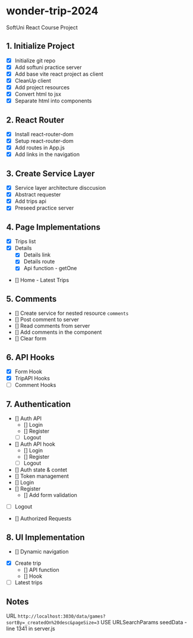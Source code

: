 # wonder-trip-2024
SoftUni React Course Project

## 1. Initialize Project
- [x] Initialize git repo
- [x] Add softuni practice server
- [x] Add base vite react project as client
- [x] CleanUp client
- [x] Add project resources
- [x] Convert html to jsx
- [x] Separate html into components
## 2. React Router
- [x] Install react-router-dom
- [x] Setup react-router-dom
- [x] Add routes in App.js
- [x] Add links in the navigation
## 3. Create Service Layer
- [x] Service layer architecture disccusion
- [x] Abstract requester
- [x] Add trips api
- [x] Preseed practice server
## 4. Page Implementations
- [x] Trips list
- [x] Details
  - [x] Details link
  - [x] Details route
  - [x] Api function - getOne
- [] Home - Latest Trips
## 5. Comments
- [] Create service for nested resource `comments`
- [] Post comment to server
- [] Read comments from server
- [] Add comments in the component
- [] Clear form
## 6. API Hooks
- [x] Form Hook
- [x] TripAPI Hooks
- [ ] Comment Hooks
## 7. Authentication
- [] Auth API
  - [] Login
  - [] Register
  - [ ] Logout
- [] Auth API hook
  - [] Login
  - [] Register
  - [ ] Logout
- [] Auth state & contet
- [] Token management
- [] Login
- [] Register
  - [] Add form validation
- [ ] Logout
- [] Authorized Requests
## 8. UI Implementation 
- [] Dynamic navigation
- [x] Create trip
  - [] API function
  - [] Hook
- [ ] Latest trips

## Notes

URL `http://localhost:3030/data/games?sortBy=_createdOn%20desc&pageSize=3`
USE URLSearchParams
seedData - line 1341 in server.js
